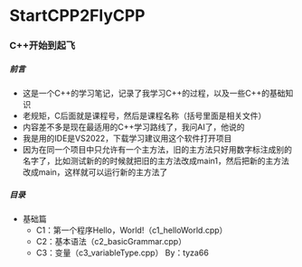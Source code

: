 # StartCPP2FlyCPP
### C++开始到起飞
##### 前言
- 这是一个C++的学习笔记，记录了我学习C++的过程，以及一些C++的基础知识
- 老规矩，C后面就是课程号，然后是课程名称（括号里面是相关文件）
- 内容差不多是现在最适用的C++学习路线了，我问AI了，他说的
- 我是用的IDE是VS2022，下载学习建议用这个软件打开项目
- 因为在同一个项目中只允许有一个主方法，旧的主方法只好用数字标注成别的名字了，比如测试新的的时候就把旧的主方法改成main1，然后把新的主方法改成main，这样就可以运行新的主方法了

##### 目录
- 基础篇
    - C1：第一个程序Hello，World!（c1_helloWorld.cpp）
    - C2：基本语法（c2_basicGrammar.cpp）
    - C3：变量（c3_variableType.cpp）
By：tyza66
